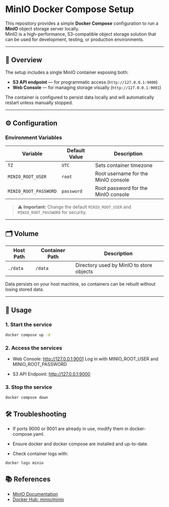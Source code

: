 # MinIO Docker Compose Setup

This repository provides a simple **Docker Compose** configuration to run a **MinIO** object storage server locally.  
MinIO is a high-performance, S3-compatible object storage solution that can be used for development, testing, or production environments.

---

## 🧩 Overview

The setup includes a single MinIO container exposing both:

- **S3 API endpoint** — for programmatic access (`http://127.0.0.1:9000`)
- **Web Console** — for managing storage visually (`http://127.0.0.1:9001`)

The container is configured to persist data locally and will automatically restart unless manually stopped.

---

## ⚙️ Configuration

### Environment Variables

| Variable              | Default Value | Description                         |
| --------------------- | ------------- | ----------------------------------- |
| `TZ`                  | `UTC`         | Sets container timezone             |
| `MINIO_ROOT_USER`     | `root`        | Root username for the MinIO console |
| `MINIO_ROOT_PASSWORD` | `password`    | Root password for the MinIO console |

> ⚠️ **Important:** Change the default `MINIO_ROOT_USER` and `MINIO_ROOT_PASSWORD` for security.

---

## 🗂️ Volume

| Host Path | Container Path | Description                              |
| --------- | -------------- | ---------------------------------------- |
| `./data`  | `/data`        | Directory used by MinIO to store objects |

Data persists on your host machine, so containers can be rebuilt without losing stored data.

---

## 🚀 Usage

### 1. Start the service

```bash
docker compose up -d
```

### 2. Access the services

- Web Console: http://127.0.0.1:9001
  Log in with MINIO_ROOT_USER and MINIO_ROOT_PASSWORD

- S3 API Endpoint: http://127.0.0.1:9000

### 3. Stop the service

```bash
docker compose down
```

## 🛠️ Troubleshooting

- If ports 9000 or 9001 are already in use, modify them in docker-compose.yaml.

- Ensure docker and docker compose are installed and up-to-date.

- Check container logs with:

```bash
docker logs minio
```

## 📚 References

- [MinIO Documentation](https://docs.min.io/)
- [Docker Hub: minio/minio](https://hub.docker.com/r/minio/minio)
